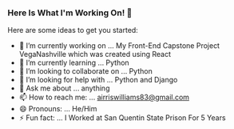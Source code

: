 ### Here Is What I'm Working On! 👋



Here are some ideas to get you started:

- 🔭 I’m currently working on ... My Front-End Capstone Project VegaNashville which was created using React
- 🌱 I’m currently learning ... Python
- 👯 I’m looking to collaborate on ... Python
- 🤔 I’m looking for help with ... Python and Django
- 💬 Ask me about ... anything
- 📫 How to reach me: ... airriswilliams83@gmail.com
- 😄 Pronouns: ... He/Him
- ⚡ Fun fact: ... I Worked at San Quentin State Prison For 5 Years

